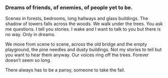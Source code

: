 ### Dreams of friends, of enemies, of people yet to be.

Scenes in forests, bedrooms, long hallways and glass buildings. The shadow of towers falls across the woods. We walk under the trees. You ask me questions. I tell you stories. I wake and I want to talk to you but there is no way. Only in dreams. 

We move from scene to scene, across the old bridge and the empty playground, the pine needles and dusty buildings. Not my stories to tell but you want to hear them anyway. Our voices ring off the trees. Forever doesn’t seem so long.

There always has to be a pansy, someone to take the fall.